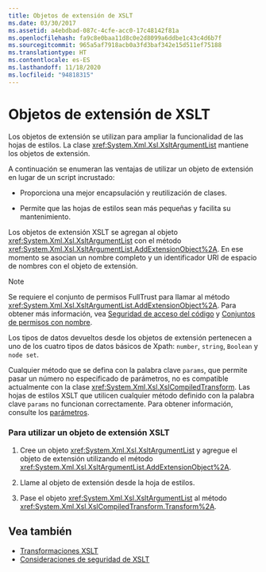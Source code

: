 ```yaml
---
title: Objetos de extensión de XSLT
ms.date: 03/30/2017
ms.assetid: a4ebdbad-087c-4cfe-acc0-17c48142f81a
ms.openlocfilehash: fa9c8e0baa11d8c0e2d8099a6ddbe1c43c4d6b7f
ms.sourcegitcommit: 965a5af7918acb0a3fd3baf342e15d511ef75188
ms.translationtype: HT
ms.contentlocale: es-ES
ms.lasthandoff: 11/18/2020
ms.locfileid: "94818315"
---
```

# <a name="xslt-extension-objects"></a>Objetos de extensión de XSLT
Los objetos de extensión se utilizan para ampliar la funcionalidad de las hojas de estilos. La clase <xref:System.Xml.Xsl.XsltArgumentList> mantiene los objetos de extensión.  
  
 A continuación se enumeran las ventajas de utilizar un objeto de extensión en lugar de un script incrustado:  
  
- Proporciona una mejor encapsulación y reutilización de clases.  
  
- Permite que las hojas de estilos sean más pequeñas y facilita su mantenimiento.  
  
 Los objetos de extensión XSLT se agregan al objeto <xref:System.Xml.Xsl.XsltArgumentList> con el método <xref:System.Xml.Xsl.XsltArgumentList.AddExtensionObject%2A>. En ese momento se asocian un nombre completo y un identificador URI de espacio de nombres con el objeto de extensión.  
  
> [!NOTE]
> Se requiere el conjunto de permisos FullTrust para llamar al método <xref:System.Xml.Xsl.XsltArgumentList.AddExtensionObject%2A>. Para obtener más información, vea [Seguridad de acceso del código](../../../framework/misc/code-access-security.md) y [Conjuntos de permisos con nombre](/previous-versions/dotnet/netframework-4.0/4652tyx7(v=vs.100)).  
  
 Los tipos de datos devueltos desde los objetos de extensión pertenecen a uno de los cuatro tipos de datos básicos de Xpath: `number`, `string`, `Boolean` y `node set`.  
  
 Cualquier método que se defina con la palabra clave `params`, que permite pasar un número no especificado de parámetros, no es compatible actualmente con la clase <xref:System.Xml.Xsl.XslCompiledTransform>. Las hojas de estilos XSLT que utilicen cualquier método definido con la palabra clave `params` no funcionan correctamente. Para obtener información, consulte los [parámetros](../../../csharp/language-reference/keywords/params.md).  
  
### <a name="to-use-an-xslt-extension-object"></a>Para utilizar un objeto de extensión XSLT  
  
1. Cree un objeto <xref:System.Xml.Xsl.XsltArgumentList> y agregue el objeto de extensión utilizando el método <xref:System.Xml.Xsl.XsltArgumentList.AddExtensionObject%2A>.  
  
2. Llame al objeto de extensión desde la hoja de estilos.  
  
3. Pase el objeto <xref:System.Xml.Xsl.XsltArgumentList> al método <xref:System.Xml.Xsl.XslCompiledTransform.Transform%2A>.  
  
## <a name="see-also"></a>Vea también

- [Transformaciones XSLT](xslt-transformations.md)
- [Consideraciones de seguridad de XSLT](xslt-security-considerations.md)
